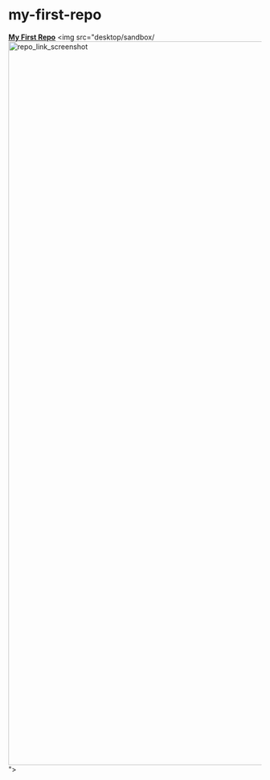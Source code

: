 # my-first-repo
<a href="https://shelly-simpson.github.io/my-first-repo/" target="_blank" ><strong>My First Repo</strong></a>
<img src="desktop/sandbox/<img width="1440" alt="repo_link_screenshot" src="https://user-images.githubusercontent.com/129196892/231198317-fab506f1-1032-4e74-b8fb-b83aac09974c.png">
">
